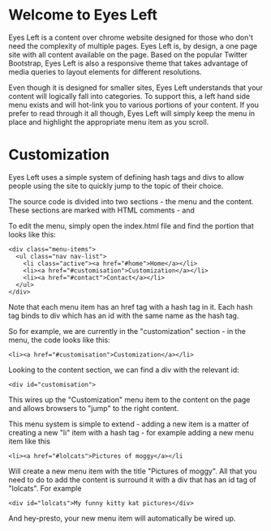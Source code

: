 # Welcome to Eyes Left

Eyes Left is a content over chrome website designed for those who don't need the complexity of multiple pages. Eyes Left is, by design, a one page site with all content available on the page. Based on the popular Twitter Bootstrap, Eyes Left is also a responsive theme that takes advantage of media queries to layout elements for different resolutions.

Even though it is designed for smaller sites, Eyes Left understands that your content will logically fall into categories. To support this, a left hand side menu exists and will hot-link you to various portions of your content. If you prefer to read through it all though, Eyes Left will simply keep the menu in place and highlight the appropriate menu item as you scroll.

# Customization

Eyes Left uses a simple system of defining hash tags and divs to allow people using the site to quickly jump to the topic of their choice.

The source code is divided into two sections - the menu and the content. These sections are marked with HTML comments - <!-- MENU --> and <!-- CONTENT -->

To edit the menu, simply open the index.html file and find the portion that looks like this:

    <div class="menu-items">
      <ul class="nav nav-list">
        <li class="active"><a href="#home">Home</a></li>
        <li><a href="#customisation">Customization</a></li>
        <li><a href="#contact">Contact</a></li>
      </ul>
    </div>

Note that each menu item has an href tag with a hash tag in it. Each hash tag binds to div which has an id with the same name as the hash tag.

So for example, we are currently in the "customization" section - in the menu, the code looks like this:

    <li><a href="#customisation">Customization</a></li>

Looking to the content section, we can find a div with the relevant id:

    <div id="customisation">

This wires up the "Customization" menu item to the content on the page and allows browsers to "jump" to the right content.

This menu system is simple to extend - adding a new item is a matter of creating a new "li" item with a hash tag - for example adding a new menu item like this

    <li><a href="#lolcats">Pictures of moggy</a></li

Will create a new menu item with the title "Pictures of moggy". All that you need to do to add the content is surround it with a div that has an id tag of "lolcats". For example

    <div id="lolcats">My funny kitty kat pictures</div>

And hey-presto, your new menu item will automatically be wired up.